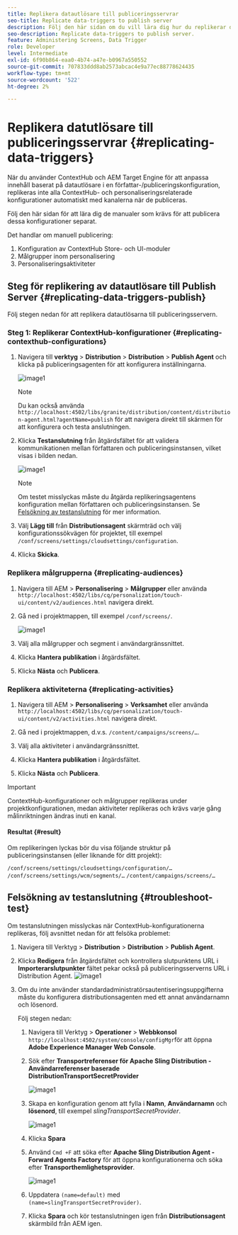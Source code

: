 ```yaml
---
title: Replikera datautlösare till publiceringsservrar
seo-title: Replicate data-triggers to publish server
description: Följ den här sidan om du vill lära dig hur du replikerar datautlösare till publiceringsservern.
seo-description: Replicate data-triggers to publish server.
feature: Administering Screens, Data Trigger
role: Developer
level: Intermediate
exl-id: 6f90b864-eaa0-4b74-a47e-b0967a550552
source-git-commit: 707833ddd8ab2573abcac4e9a77ec88778624435
workflow-type: tm+mt
source-wordcount: '522'
ht-degree: 2%

---
```


# Replikera datutlösare till publiceringsservrar {#replicating-data-triggers}

När du använder ContextHub och AEM Target Engine för att anpassa innehåll baserat på datautlösare i en författar-/publiceringskonfiguration, replikeras inte alla ContextHub- och personaliseringsrelaterade konfigurationer automatiskt med kanalerna när de publiceras.

Följ den här sidan för att lära dig de manualer som krävs för att publicera dessa konfigurationer separat.

Det handlar om manuell publicering:

1. Konfiguration av ContextHub Store- och UI-moduler
1. Målgrupper inom personalisering
1. Personaliseringsaktiviteter

## Steg för replikering av datautlösare till Publish Server {#replicating-data-triggers-publish}

Följ stegen nedan för att replikera datautlösarna till publiceringsservern.

### Steg 1: Replikerar ContextHub-konfigurationer {#replicating-contexthub-configurations}

1. Navigera till **verktyg** > **Distribution** > **Distribution** > **Publish Agent** och klicka på publiceringsagenten för att konfigurera inställningarna.

   ![image1](/help/user-guide/assets/replicating-triggers/replicating-triggers1.png)

   >[!NOTE]
   >
   >Du kan också använda `http://localhost:4502/libs/granite/distribution/content/distribution-agent.html?agentName=publish` för att navigera direkt till skärmen för att konfigurera och testa anslutningen.

1. Klicka **Testanslutning** från åtgärdsfältet för att validera kommunikationen mellan författaren och publiceringsinstansen, vilket visas i bilden nedan.

   ![image1](/help/user-guide/assets/replicating-triggers/replicating-triggers2.png)

   >[!NOTE]
   >
   >Om testet misslyckas måste du åtgärda replikeringsagentens konfiguration mellan författaren och publiceringsinstansen. Se [Felsökning av testanslutning](/help/user-guide/replicating-data-triggers.md#troubleshoot-test) för mer information.

1. Välj **Lägg till** från **Distributionsagent** skärmträd och välj konfigurationssökvägen för projektet, till exempel `/conf/screens/settings/cloudsettings/configuration`.

1. Klicka **Skicka**.

### Replikera målgrupperna {#replicating-audiences}

1. Navigera till AEM > **Personalisering** > **Målgrupper** eller använda `http://localhost:4502/libs/cq/personalization/touch-ui/content/v2/audiences.html` navigera direkt.

1. Gå ned i projektmappen, till exempel `/conf/screens/`.

   ![image1](/help/user-guide/assets/replicating-triggers/replicating-triggers10.png)

1. Välj alla målgrupper och segment i användargränssnittet.

1. Klicka **Hantera publikation** i åtgärdsfältet.

1. Klicka **Nästa** och **Publicera**.

### Replikera aktiviteterna  {#replicating-activities}

1. Navigera till AEM > **Personalisering** > **Verksamhet** eller använda `http://localhost:4502/libs/cq/personalization/touch-ui/content/v2/activities.html` navigera direkt.

1. Gå ned i projektmappen, d.v.s. `/content/campaigns/screens/…`.

1. Välj alla aktiviteter i användargränssnittet.

1. Klicka **Hantera publikation** i åtgärdsfältet.

1. Klicka **Nästa** och **Publicera**.

>[!IMPORTANT]
>
>ContextHub-konfigurationer och målgrupper replikeras under projektkonfigurationen, medan aktiviteter replikeras och krävs varje gång målinriktningen ändras inuti en kanal.

#### Resultat {#result}

Om replikeringen lyckas bör du visa följande struktur på publiceringsinstansen (eller liknande för ditt projekt):

`/conf/screens/settings/cloudsettings/configuration/…`
`/conf/screens/settings/wcm/segments/…`
`/content/campaigns/screens/…`

## Felsökning av testanslutning {#troubleshoot-test}

Om testanslutningen misslyckas när ContextHub-konfigurationerna replikeras, följ avsnittet nedan för att felsöka problemet:

1. Navigera till Verktyg > **Distribution** > **Distribution** > **Publish Agent**.

1. Klicka **Redigera** från åtgärdsfältet och kontrollera slutpunktens URL i **Importerarslutpunkter** fältet pekar också på publiceringsserverns URL i Distribution Agent.
   ![image1](/help/user-guide/assets/replicating-triggers/replicating-triggers9.png)

1. Om du inte använder standardadministratörsautentiseringsuppgifterna måste du konfigurera distributionsagenten med ett annat användarnamn och lösenord.

   Följ stegen nedan:

   1. Navigera till Verktyg > **Operationer** > **Webbkonsol** `http://localhost:4502/system/console/configMgr`för att öppna **Adobe Experience Manager Web Console**.
   1. Sök efter **Transportreferenser för Apache Sling Distribution - Användarreferenser baserade DistributionTransportSecretProvider**

      ![image1](/help/user-guide/assets/replicating-triggers/replicating-triggers6.png)

   1. Skapa en konfiguration genom att fylla i **Namn**, **Användarnamn** och **lösenord**, till exempel *slingTransportSecretProvider*.

      ![image1](/help/user-guide/assets/replicating-triggers/replicating-triggers7.png)

   1. Klicka **Spara**
   1. Använd `Cmd +F` att söka efter **Apache Sling Distribution Agent - Forward Agents Factory** för att öppna konfigurationerna och söka efter **Transporthemlighetsprovider**.

      ![image1](/help/user-guide/assets/replicating-triggers/replicating-triggers8.png)

   1. Uppdatera `(name=default)` med `(name=slingTransportSecretProvider)`.
   1. Klicka **Spara** och kör testanslutningen igen från **Distributionsagent** skärmbild från AEM igen.
